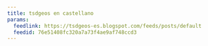 ```yaml
---
title: tsdgeos en castellano
params:
  feedlink: https://tsdgeos-es.blogspot.com/feeds/posts/default
  feedid: 76e51408fc320a7a73f4ae9af748ccd3
---
```


